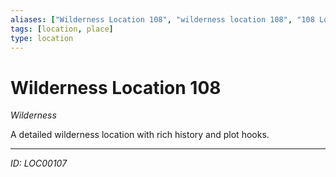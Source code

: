 ```yaml
---
aliases: ["Wilderness Location 108", "wilderness location 108", "108 Location Wilderness"]
tags: [location, place]
type: location
---
```


# Wilderness Location 108

*Wilderness*

A detailed wilderness location with rich history and plot hooks.

---
*ID: LOC00107*